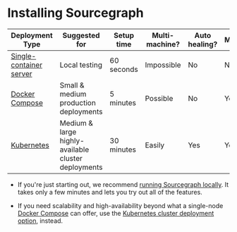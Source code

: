 # Installing Sourcegraph

| Deployment Type                                       | Suggested for                                       | Setup time | Multi-machine? | Auto healing? | Monitoring? |
|-------------------------------------------------------|-----------------------------------------------------|------------|----------------|---------------|-------------|
| [Single-container server](../install/docker/index.md) | Local testing                                       | 60 seconds | Impossible     | No            | No          |
| [Docker Compose](../install/docker-compose/index.md)  | Small & medium production deployments               | 5 minutes  | Possible       | No            | Yes         |
| [Kubernetes](../install/cluster.md)                   | Medium & large highly-available cluster deployments | 30 minutes | Easily         | Yes           | Yes         |

* If you're just starting out, we recommend [running Sourcegraph locally](../docker/index.md). It takes only a few minutes and lets you try out all of the features.

* If you need scalability and high-availability beyond what a single-node [Docker Compose](https://docs.docker.com/compose/) can offer, use the [Kubernetes cluster deployment option](https://github.com/sourcegraph/deploy-sourcegraph), instead.
